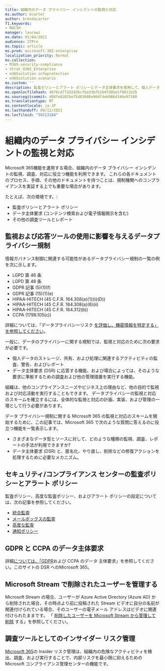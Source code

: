 ```yaml
---
title: 組織内のデータ プライバシー インシデントの監視と対応
ms.author: bcarter
author: brendacarter
f1.keywords:
- NOCSH
manager: laurawi
ms.date: 01/04/2021
audience: ITPro
ms.topic: article
ms.prod: microsoft-365-enterprise
localization_priority: Normal
ms.collection:
- M365-security-compliance
- Strat_O365_Enterprise
- m365solution-infoprotection
- m365solution-scenario
ms.custom: ''
description: 監査ポリシーとアラート ポリシーとデータ主体要求を使用して、個人データ インシデントの監視と対応を行います。
ms.openlocfilehash: 4070cd772d243bcfba33bfb164fd05e1f0911b3b
ms.sourcegitcommit: d08fe0282be75483608e96df4e6986d346e97180
ms.translationtype: MT
ms.contentlocale: ja-JP
ms.lasthandoff: 09/12/2021
ms.locfileid: "59213184"
---
```

# <a name="monitor-and-respond-to-data-privacy-incidents-in-your-organization"></a>組織内のデータ プライバシー インシデントの監視と対応

Microsoft 365機能を運用する場合、組織内のデータ プライバシー インシデントの監視、調査、対応に役立つ機能を利用できます。 これらの各ドキュメントのプロセス、手順、その他のドキュメントを持つことは、規制機関へのコンプライアンスを実証する上でも重要な場合があります。

たとえば、次の環境です。: 

- 監査ポリシーとアラート ポリシー
- データ主体要求 (コンテンツ検索および電子情報開示を含む)
- その他の調査ツールとレポート

## <a name="data-privacy-regulations-impacting-the-use-of-monitoring-and-response-tools"></a>監視および応答ツールの使用に影響を与えるデータプライバシー規制

情報ガバナンス制御に関連する可能性があるデータプライバシー規制の一覧の例を次に示します。

- LGPD 第 46 条
- LGPD 第 48 条
- GDPR 記事 (5)(1)(f)
- GDPR 記事 (15)(1)(e)
- HIPAA-HITECH (45 C.F.R. 164.308(a)(1)(ii)(D))
- HIPAA-HITECH (45 C.F.R. 164.308(a)(6)(ii)
- HIPAA-HITECH (45 C.F.R. 164.312(b))
- CCPA (1798.105(c))

詳細については、「データプライバシーリスク [を評価し、機密情報を特定する」を参照してください](information-protection-deploy-assess.md)。

一般に、データのプライバシーに関する規制では、監視と対応のために次の要求が必要です。

- 個人データのストレージ、共有、および処理に関連するアクティビティの監査、警告、およびレポート
- データ主体要求 (DSR) に応答する機能、および場合によっては、そのような要求に準拠するための調査および他の管理措置を実行する機能。

組織は、他のコンプライアンスニーズやビジネス上の理由など、他の目的で監視および対応活動を実行することもできます。 データプライバシーの監視と対応のスキームを確立するには、全体的な監視と対応の計画、実装、および管理の一環として行う必要があります。

データ プライバシー規制に関する Microsoft 365 の監視と対応のスキームを開始するために、この記事では、Microsoft 365 で次のような質問に答えるのに役立つ機能を一覧表示します。 

- さまざまなデータ型とソースに対して、どのような種類の監視、調査、レポートの手法が利用できますか?
- データ主体要求 (DSR) と、匿名化、やり直し、削除などの修復アクションを処理するために必要なメカニズム。

## <a name="auditing-and-alert-policies-in-the-security-and-compliance-center"></a>セキュリティ/コンプライアンス センターの監査ポリシーとアラート ポリシー

監査ポリシー、高度な監査ポリシー、およびアラート ポリシーの設定については、次の記事を参照してください。

- [統合監査](../compliance/search-the-audit-log-in-security-and-compliance.md)
- [メールボックスの監査](../compliance/enable-mailbox-auditing.md)
- [高度な監査](../compliance/advanced-audit.md)
- [通知ポリシー](../compliance/alert-policies.md)

## <a name="data-subject-requests-for-the-gdpr-and-ccpa"></a>GDPR と CCPA のデータ主体要求

詳細[については、「GDPR](/compliance/regulatory/gdpr-dsr-Office365)および CCPA のデータ 主体要求」を参照してください。このサイトの DSR へのMicrosoft 365。

## <a name="manage-deleted-users-in-microsoft-stream"></a>Microsoft Stream で削除されたユーザーを管理する

Microsoft Stream の場合、ユーザーが Azure Active Directory (Azure AD) から削除された場合、その時点より前に投稿された Stream ビデオに自分の名前が関連付けられている場合、そのユーザーの電子メール アドレスはビデオに関連付けられたままです。 「 [削除したユーザーを Microsoft Stream から管理して削除](/stream/managing-deleted-users) する」を参照してください。

## <a name="insider-risk-management-as-an-investigative-tool"></a>調査ツールとしてのインサイダー リスク管理

[Microsoft 365](../compliance/insider-risk-management.md)の Insider リスク管理は、組織内の危険なアクティビティを検出、調査、および実行することで、内部リスクを最小限に抑えるための Microsoft コンプライアンス管理センターの機能です。